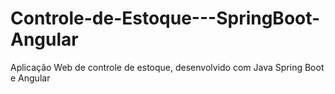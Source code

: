 # Controle-de-Estoque---SpringBoot-Angular
Aplicação Web de controle de estoque, desenvolvido com Java Spring Boot e Angular
